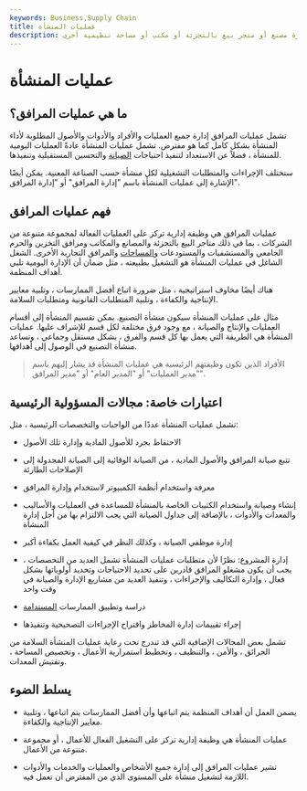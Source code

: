 ```yaml
---
keywords: Business,Supply Chain
title: عمليات المنشأة
description: عمليات المنشأة هي سياسات وإجراءات التشغيل اليومية التي يجب اتباعها في إدارة مصنع أو متجر بيع بالتجزئة أو مكتب أو مساحة تنظيمية أخرى.
---
```


# عمليات المنشأة
## ما هي عمليات المرافق؟

تشمل عمليات المرافق إدارة جميع العمليات والأفراد والأدوات والأصول المطلوبة لأداء المنشأة بشكل كامل كما هو مفترض. تشمل عمليات المنشأة عادةً العمليات اليومية للمنشأة ، فضلاً عن الاستعداد لتنفيذ احتياجات [الصيانة](/maintenance-expenses) والتحسين المستقبلية وتنفيذها.

ستختلف الإجراءات والمتطلبات التشغيلية لكل منشأة حسب الصناعة المعنية. يمكن أيضًا الإشارة إلى عمليات المنشأة باسم "إدارة المرافق" أو "إدارة المرافق".

## فهم عمليات المرافق

عمليات المرافق هي وظيفة إدارية تركز على العمليات الفعالة لمجموعة متنوعة من الشركات ، بما في ذلك متاجر البيع بالتجزئة والمصانع والمكاتب ومرافق التخزين والحرم الجامعي والمستشفيات والمستودعات [والمساحات](/commercial-property) والمرافق التجارية الأخرى. الشغل الشاغل في عمليات المنشأة هو التشغيل بطبيعته ، مثل ضمان أن الإدارة اليومية تلبي أهداف المنظمة.

هناك أيضًا مخاوف استراتيجية ، مثل ضرورة اتباع أفضل الممارسات ، وتلبية معايير الإنتاجية والكفاءة ، وتلبية المتطلبات القانونية ومتطلبات السلامة.

مثال على عمليات المنشأة سيكون منشأة التصنيع. يمكن تقسيم المنشأة إلى أقسام العمليات والإنتاج والصيانة ، مع وجود فرق مختلفة لكل قسم للإشراف عليها. عمليات المنشأة هي الطريقة التي يعمل بها كل قسم والفرق ، بشكل مستقل وجماعي ، وتساعد منشأة التصنيع في الوصول إلى أهدافها.

> الأفراد الذين تكون وظيفتهم الرئيسية هي عمليات المنشأة قد يشار إليهم باسم "مدير العمليات" أو "المدير العام" أو "مدير المرافق".

>

## اعتبارات خاصة: مجالات المسؤولية الرئيسية

تشمل عمليات المنشأة عددًا من الواجبات والتخصصات الرئيسية ، مثل:

- الاحتفاظ بجرد للأصول المادية وإدارة تلك الأصول

- تتبع صيانة المرافق والأصول المادية ، من الصيانة الوقائية إلى الصيانة المجدولة إلى الإصلاحات الطارئة

- معرفة واستخدام أنظمة الكمبيوتر لاستخدام وإدارة المرافق

- إنشاء وصيانة واستخدام الكتيبات الخاصة بالمنشأة للمساعدة في العمليات والأساليب والمعدات والأدوات ، بالإضافة إلى جداول الصيانة التي يجب الالتزام بها من أجل إدارة المنشأة

- إدارة موظفي الصيانة ، وكذلك النظر في كيفية العمل بكفاءة أكبر

- إدارة المشروع: نظرًا لأن متطلبات عمليات المنشأة تشمل العديد من التخصصات ، يجب أن يكون مشغلو المرافق قادرين على تحديد الاحتياجات وتحديد أولوياتها بشكل فعال ، وإدارة التكاليف والإجراءات ، وتنفيذ العديد من مشاريع الإدارة والصيانة في وقت واحد

- دراسة وتطبيق الممارسات [المستدامة](/sustainability)

- إجراء تقييمات إدارة المخاطر واقتراح الإجراءات التصحيحية وتنفيذها

تشمل بعض المجالات الإضافية التي قد تندرج تحت رعاية عمليات المنشأة السلامة من الحرائق ، والأمن ، والتنظيف ، وتخطيط استمرارية الأعمال ، وتخصيص المساحة ، وتفتيش المعدات.

## يسلط الضوء

- يضمن العمل أن أهداف المنظمة يتم اتباعها وأن أفضل الممارسات يتم اتباعها ، وتلبية معايير الإنتاجية والكفاءة.

- عمليات المنشأة هي وظيفة إدارية تركز على التشغيل الفعال للأعمال ، أو مجموعة متنوعة من الأعمال.

- تشير عمليات المرافق إلى إدارة جميع الأشخاص والعمليات والخدمات والأدوات اللازمة لتشغيل منشأة على المستوى الذي من المفترض أن تعمل فيه.

